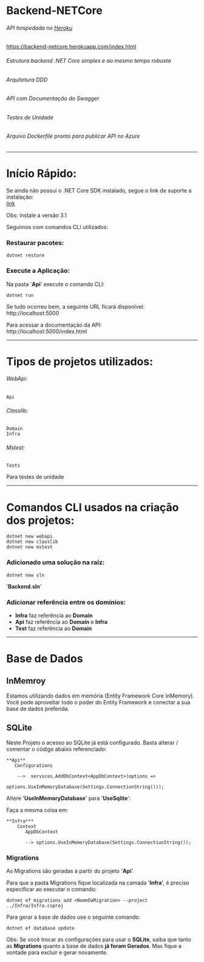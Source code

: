 # Backend-NETCore
###### API hospedada no [Heroku](https://azure.microsoft.com/pt-br/)
<https://backend-netcore.herokuapp.com/index.html>


###### Estrutura backend .NET Core simples e ao mesmo tempo robusta
###### Arquitetura DDD 
###### API com Documentação do Swagger
###### Testes de Unidade
###### Arquivo Dockerfile pronto para publicar API no Azure


---


# Início Rápido:

Se ainda não possui o .NET Core SDK instalado, segue o link de suporte a instalação:   
[link](https://docs.microsoft.com/pt-br/dotnet/core/install/windows?tabs=netcore31)  

Obs: instale a versão 3.1


Seguimos com comandos CLI utilizados:

### Restaurar pacotes:
```
dotnet restore
```

### Execute a Aplicação:
Na pasta '**Api**' execute o comando CLI:
```
dotnet run
```

Se tudo ocorreu bem, a seguinte URL ficará disponível:   
http://localhost:5000

Para acessar a documentação da API:  
http://localhost:5000/index.html



---



# Tipos de projetos utilizados:

###### WebApi:
```
Api
```

###### Classlib:
```
Domain
Infra
```

###### Mstest:
```
Tests
```
Para testes de unidade


---


# Comandos CLI usados na criação dos projetos:
```
dotnet new webapi
dotnet new classlib
dotnet new mstest 
```

### Adicionado uma solução na raiz: 
```
dotnet new sln
```
'**Backend.sln**'


### Adicionar referência entre os domínios:

- **Infra** faz referência ao **Domain**  
- **Api** faz referência ao **Domain** e **Infra**  
- **Test** faz referência ao **Domain**  


--- 


# Base de Dados

## InMemroy

Estamos utilizando dados em memória (Entity Framework Core InMemory). Você pode aproveitar todo o poder do Entity Framework e conectar a sua
base de dados preferida.


## SQLite

Neste Projeto o acesso ao SQLite já está configurado. Basta alterar / comentar o código abaixo referenciado:

```
**Api**
   Configurations

    -->  services.AddDbContext<AppDbContext>(options =>
               options.UseInMemoryDatabase(Settings.ConnectionString()));               
```
Altere '**UseInMemoryDatabase**' para '**UseSqlite**':  

Faça a mesma coisa em:
```
**Infra***
    Context
       AppDbContext

       --> options.UseInMemoryDatabase(Settings.ConnectionString());
```


### Migrations 

As Migrations são geradas a partir do projeto '**Api**'.  

Para que a pasta Migrations fique localizada na camada '**Infra**', é preciso especificar ao executar o comando:
```
dotnet ef migrations add <NomeDaMigration> --project ../Infra/Infra.csproj
```

Para gerar a base de dados use o seguinte comando:
```
dotnet ef database update
```


Obs: Se você trocar as configurações para usar o **SQLite**, saiba que tanto as **Migrations** quanto a base de dados **já foram Gerados**.
Mas fique a vontade para excluir e gerar novamente. 








